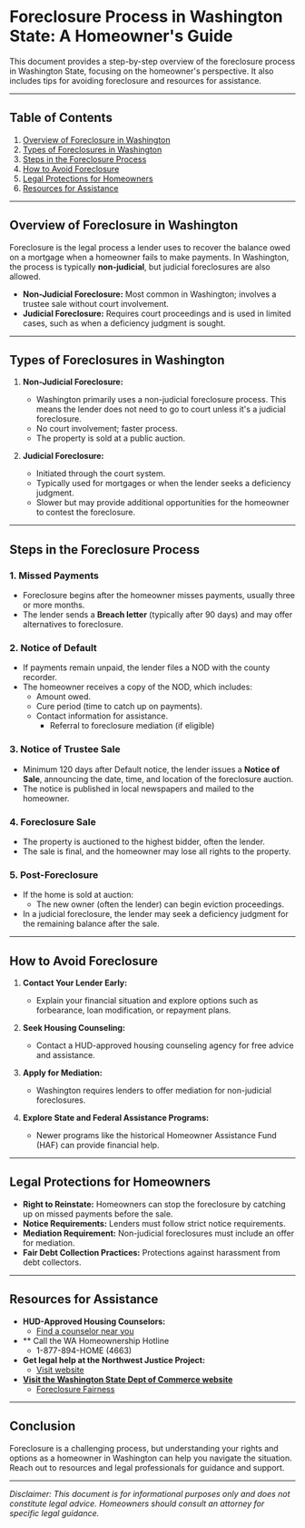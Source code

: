 # Foreclosure Process in Washington State: A Homeowner's Guide

This document provides a step-by-step overview of the foreclosure process in Washington State, 
focusing on the homeowner's perspective. 
It also includes tips for avoiding foreclosure and resources for assistance.

---

## Table of Contents
1. [Overview of Foreclosure in Washington](#overview-of-foreclosure-in-oregon)
2. [Types of Foreclosures in Washington](#types-of-foreclosures-in-oregon)
3. [Steps in the Foreclosure Process](#steps-in-the-foreclosure-process)
4. [How to Avoid Foreclosure](#how-to-avoid-foreclosure)
5. [Legal Protections for Homeowners](#legal-protections-for-homeowners)
6. [Resources for Assistance](#resources-for-assistance)

---

## Overview of Foreclosure in Washington

Foreclosure is the legal process a lender uses to recover the balance owed on a mortgage when a homeowner fails to make payments. 
In Washington, the process is typically **non-judicial**, but judicial foreclosures are also allowed.

- **Non-Judicial Foreclosure:** Most common in Washington; involves a trustee sale without court involvement.
- **Judicial Foreclosure:** Requires court proceedings and is used in limited cases, such as when a deficiency judgment is sought.

---

## Types of Foreclosures in Washington

1. **Non-Judicial Foreclosure:**
   - Washington primarily uses a non-judicial foreclosure process. 
This means the lender does not need to go to court unless it's a judicial foreclosure.
   - No court involvement; faster process.
   - The property is sold at a public auction.

2. **Judicial Foreclosure:**
   - Initiated through the court system.
   - Typically used for mortgages or when the lender seeks a deficiency judgment.
   - Slower but may provide additional opportunities for the homeowner to contest 
the foreclosure.

---

## Steps in the Foreclosure Process

### 1. **Missed Payments**
   - Foreclosure begins after the homeowner misses payments, usually three or more months.
   - The lender sends a **Breach letter** (typically after 90 days) and may offer alternatives to foreclosure.

### 2. **Notice of Default**
   - If payments remain unpaid, the lender files a NOD with the county recorder.
   - The homeowner receives a copy of the NOD, which includes:
     - Amount owed.
     - Cure period (time to catch up on payments).
     - Contact information for assistance. 
       - Referral to foreclosure mediation (if eligible)

### 3. **Notice of Trustee Sale**
   - Minimum 120 days after Default notice, the lender issues a **Notice of Sale**, 
announcing the date, time, and location of the foreclosure auction.
   - The notice is published in local newspapers and mailed to the homeowner.

### 4. **Foreclosure Sale**
   - The property is auctioned to the highest bidder, often the lender.
   - The sale is final, and the homeowner may lose all rights to the property.

### 5. **Post-Foreclosure**
   - If the home is sold at auction:
     - The new owner (often the lender) can begin eviction proceedings.
   - In a judicial foreclosure, the lender may seek a deficiency judgment 
for the remaining balance after the sale.

---

## How to Avoid Foreclosure

1. **Contact Your Lender Early:**
   - Explain your financial situation and explore options such as forbearance, loan modification, or repayment plans.

2. **Seek Housing Counseling:**
   - Contact a HUD-approved housing counseling agency for free advice and assistance.

3. **Apply for Mediation:**
   - Washington requires lenders to offer mediation for non-judicial foreclosures.

4. **Explore State and Federal Assistance Programs:**
   - Newer programs like the historical Homeowner Assistance Fund (HAF) can provide financial help.

---

## Legal Protections for Homeowners

- **Right to Reinstate:** Homeowners can stop the foreclosure by catching up on missed payments before the sale.
- **Notice Requirements:** Lenders must follow strict notice requirements.
- **Mediation Requirement:** Non-judicial foreclosures must include an offer for mediation.
- **Fair Debt Collection Practices:** Protections against harassment from debt collectors.

---

## Resources for Assistance

- **HUD-Approved Housing Counselors:**
  - [Find a counselor near you](https://www.hud.gov/i_want_to/talk_to_a_housing_counselor)
- ** Call the WA Homeownership Hotline
	- 1-877-894-HOME (4663)
- **Get legal help at the Northwest Justice Project:**
  - [Visit website](https://nwjustice.org/)
- **[Visit the Washington State Dept of Commerce website](https://www.commerce.wa.gov/)**
  - [Foreclosure Fairness](https://www.commerce.wa.gov/homeownership/foreclosure-fairness/)

---

## Conclusion

Foreclosure is a challenging process, but understanding your rights and options 
as a homeowner in Washington can help you navigate the situation. 
Reach out to resources and legal professionals for guidance and support.

---

_Disclaimer: This document is for informational purposes only and does not constitute 
legal advice. Homeowners should consult an attorney for specific legal guidance._